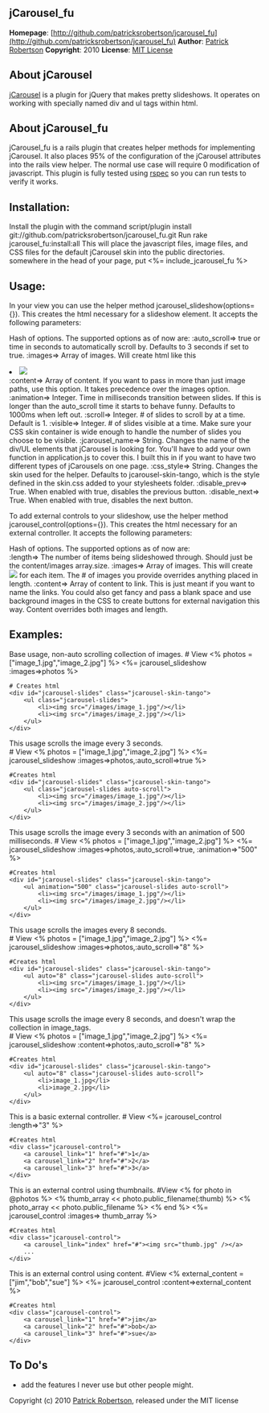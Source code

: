 jCarousel_fu
--------------
**Homepage**: [http://github.com/patricksrobertson/jcarousel_fu](http://github.com/patricksrobertson/jcarousel_fu)
**Author**: [Patrick Robertson](mailto:patricksrobertson@gmail.com)
**Copyright**: 2010
**License**: [MIT License](file:LICENSE)

About jCarousel
----------------
[jCarousel](http://sorgalla.com/jcarousel/) is a plugin for jQuery that makes pretty slideshows.  It operates on working with specially named div and ul tags within html.

About jCarousel_fu
------------------

jCarousel_fu is a rails plugin that creates helper methods for implementing jCarousel.  It also places 95% of the configuration of the jCarousel attributes into the rails view helper.  The normal use case will require 0 modification of javascript.  This plugin is fully tested using [rspec](http://rspec.info) so you can run tests to verify it works.

Installation:
-------------
Install the plugin with the command 
	script/plugin install git://github.com/patricksrobertson/jcarousel_fu.git
Run 
	rake jcarousel_fu:install:all
This will place the javascript files, image files, and CSS files for the default jCarousel skin into the public directories.  somewhere in the head of your page, put 
	<%= include_jcarousel_fu %>

Usage:
------
In your view you can use the helper method jcarousel_slideshow(options={}).  This creates the html necessary for a slideshow element.  It accepts the following parameters:

Hash of options.  The supported options as of now are:
	:auto_scroll=> true or time in seconds to automatically scroll by.  Defaults to 3 seconds if set to true.
	:images=> Array of images.  Will create html like this <li><img src="image_name" /></li>
	:content=> Array of content.  If you want to pass in more than just image paths, use this option.  It takes precedence over the images option.
	:animation=> Integer.  Time in milliseconds transition between slides.  If this is longer than the auto_scroll time it starts to behave funny.  Defaults to 1000ms when left out.
	:scroll=> Integer.  # of slides to scroll by at a time.  Default is 1.
	:visible=> Integer.  # of slides visible at a time.  Make sure your CSS skin container is wide enough to handle the number of slides you choose to be visible.
	:jcarousel_name=> String.  Changes the name of the div/UL elements that jCarousel is looking for.  You'll have to add your own function in application.js to cover this.  I built this in if you want to have two different types of jCarousels on one page.
	:css_style=> String.  Changes the skin used for the helper.  Defaults to jcarousel-skin-tango, which is the style defined in the skin.css added to your stylesheets folder. 
	:disable_prev=> True.  When enabled with true, disables the previous button.
	:disable_next=> True.  When enabled with true, disables the next button. 
	
To add external controls to your slideshow, use the helper method jcarousel_control(options={}).  This creates the html necessary for an external controller.  It accepts the following parameters:

Hash of options.  The supported options as of now are:	
	:length=> The number of items being slideshowed through.  Should just be the content/images array.size.
	:images=> Array of images.  This will create <a href="#" carousel_link="number"><img src="image.jpg"/></a> for each item.  The # of images you provide overrides anything placed in length.
	:content=> Array of content to link.  This is just meant if you want to name the links.  You could also get fancy and pass a blank space and use background images in the CSS to create buttons for external navigation this way.  Content overrides both images and length.

Examples:
-------

Base usage, non-auto scrolling collection of images.
	# View
	<% photos = ["image_1.jpg","image_2.jpg"] %>
	<%= jcarousel_slideshow :images=>photos %>
	
	# Creates html
	<div id="jcarousel-slides" class="jcarousel-skin-tango">
		<ul class="jcarousel-slides">
			<li><img src="/images/image_1.jpg"/></li>
			<li><img src="/images/image_2.jpg"/></li>
		</ul>
	</div>

This usage scrolls the image every 3 seconds.	
	# View
	<% photos = ["image_1.jpg","image_2.jpg"] %>
	<%= jcarousel_slideshow :images=>photos,:auto_scroll=>true %>
	
	#Creates html
	<div id="jcarousel-slides" class="jcarousel-skin-tango">
		<ul class="jcarousel-slides auto-scroll">
			<li><img src="/images/image_1.jpg"/></li>
			<li><img src="/images/image_2.jpg"/></li>
		</ul>
	</div>


This usage scrolls the image every 3 seconds with an animation of 500 milliseconds.	
	# View
	<% photos = ["image_1.jpg","image_2.jpg"] %>
	<%= jcarousel_slideshow :images=>photos,:auto_scroll=>true, :animation=>"500" %>

	#Creates html
	<div id="jcarousel-slides" class="jcarousel-skin-tango">
		<ul animation="500" class="jcarousel-slides auto-scroll">
			<li><img src="/images/image_1.jpg"/></li>
			<li><img src="/images/image_2.jpg"/></li>
		</ul>
	</div>

This usage scrolls the images every 8 seconds.	
	# View
	<% photos = ["image_1.jpg","image_2.jpg"] %>
	<%= jcarousel_slideshow :images=>photos,:auto_scroll=>"8" %>
	
	#Creates html
	<div id="jcarousel-slides" class="jcarousel-skin-tango">
		<ul auto="8" class="jcarousel-slides auto-scroll">
			<li><img src="/images/image_1.jpg"/></li>
			<li><img src="/images/image_2.jpg"/></li>
		</ul>
	</div>

This usage scrolls the image every 8 seconds, and doesn't wrap the collection in image_tags.	
	# View
	<% photos = ["image_1.jpg","image_2.jpg"] %>
	<%= jcarousel_slideshow :content=>photos,:auto_scroll=>"8" %>
	
	#Creates html
	<div id="jcarousel-slides" class="jcarousel-skin-tango">
		<ul auto="8" class="jcarousel-slides auto-scroll">
			<li>image_1.jpg</li>
			<li>image_2.jpg</li>
		</ul>
	</div>
	
This is a basic external controller.
	# View
	<%= jcarousel_control :length=>"3" %>
	
	#Creates html
	<div class="jcarousel-control">
		<a carousel_link="1" href="#">1</a>
		<a carousel_link="2" href="#">2</a>		
		<a carousel_link="3" href="#">3</a>
	</div>

This is an external control using thumbnails.
	#View
	<% for photo in @photos %>
	<% thumb_array << photo.public_filename(:thumb) %>
	<% photo_array << photo.public_filename %>
	<% end %>
	<%= jcarousel_control :images=> thumb_array %>
	
	#Creates html
	<div class="jcarousel-control">
		<a carousel_link="index" href="#"><img src="thumb.jpg" /></a>
		...
	</div>

This is an external control using content.
	#View
	<% external_content = ["jim","bob","sue"] %>
	<%= jcarousel_control :content=>external_content %>
	
	#Creates html
	<div class="jcarousel-control">
		<a carousel_link="1" href="#">jim</a>
		<a carousel_link="2" href="#">bob</a>		
		<a carousel_link="3" href="#">sue</a>		
	</div>

To Do's
-------
* add the features I never use but other people might.

Copyright (c) 2010 [Patrick Robertson](http://p-rob.me), released under the MIT license  
